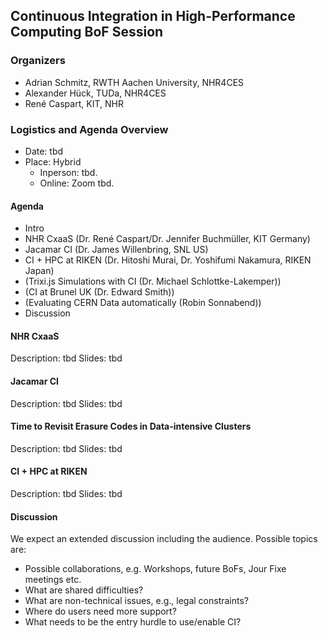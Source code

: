 ## Continuous Integration in High-Performance Computing BoF Session

### Organizers
* Adrian Schmitz, RWTH Aachen University, NHR4CES
* Alexander Hück, TUDa, NHR4CES
* René Caspart, KIT, NHR

### Logistics and Agenda Overview

* Date: tbd
* Place: Hybrid
  * Inperson: tbd.
  * Online: Zoom tbd.

#### Agenda

- Intro
- NHR CxaaS (Dr. René Caspart/Dr. Jennifer Buchmüller, KIT Germany)
- Jacamar CI (Dr. James Willenbring, SNL US)
- CI + HPC at RIKEN (Dr. Hitoshi Murai, Dr. Yoshifumi Nakamura, RIKEN Japan)
- (Trixi.js Simulations with CI (Dr. Michael Schlottke-Lakemper))
- (CI at Brunel UK (Dr. Edward Smith))
- (Evaluating CERN Data automatically (Robin Sonnabend))
- Discussion


#### NHR CxaaS
Description: tbd
Slides: tbd

#### Jacamar CI 
Description: tbd
Slides: tbd

#### Time to Revisit Erasure Codes in Data-intensive Clusters
Description: tbd
Slides: tbd

#### CI + HPC at RIKEN
Description: tbd
Slides: tbd

#### Discussion
We expect an extended discussion including the audience. Possible topics are:
- Possible collaborations, e.g. Workshops, future BoFs, Jour Fixe meetings etc.
- What are shared difficulties?
- What are non-technical issues, e.g., legal constraints?  
- Where do users need more support?
- What needs to be the entry hurdle to use/enable CI?

